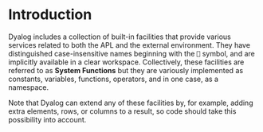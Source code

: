 <h1 class="heading"><span class="name">Introduction</span></h1>

Dyalog includes a collection of built-in facilities that provide various services related to both the APL and the external environment. They have distinguished case-insensitive names beginning with the `⎕` symbol, and are implicitly available in a clear workspace. Collectively, these  facilities are referred to as **System Functions** but they are variously implemented as constants, variables, functions, operators, and in one case, as a namespace.

Note that Dyalog can extend any of these facilities by, for example, adding extra elements, rows, or columns to a result, so code should take this possibility into account.
